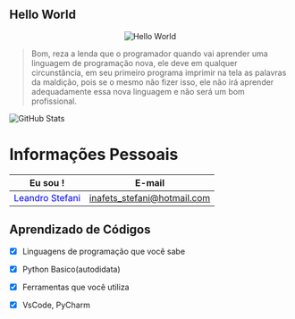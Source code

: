 ## Hello World

<div align="center">
  <img src="https://img.shields.io/badge/Hello%20World-808080?style=for-the-badge&logo=python&logoColor=white" alt="Hello World" />
</div>

> Bom, reza a lenda que o programador quando vai aprender uma linguagem de programação nova, ele deve em qualquer circunstância, em seu primeiro programa imprimir na tela as palavras da maldição, pois se o mesmo não fizer isso, ele não irá aprender adequadamente essa nova linguagem e não será um bom profissional.
>
![GitHub Stats](https://github-readme-stats.vercel.app/api?username=Inafets979&theme=transparent&bg_color=000&border_color=30A3DC&show_icons=true&icon_color=30A3DC&title_color=E94D5F&text_color=FFF)

# Informações Pessoais

| Eu sou ! | E-mail |
| :---: | :---: |
| <span style="color:blue">Leandro Stefani </span> | <span style="color:green"> inafets_stefani@hotmail.com </span> |

## Aprendizado de Códigos
- [x] Linguagens de programação que você sabe
- [x] Python Basico(autodidata)
- [X] Ferramentas que você utiliza
- [X] VsCode, PyCharm




